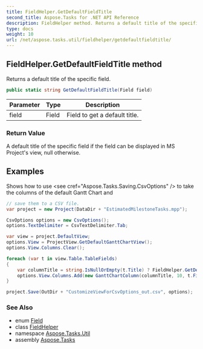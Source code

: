 ```yaml
---
title: FieldHelper.GetDefaultFieldTitle
second_title: Aspose.Tasks for .NET API Reference
description: FieldHelper method. Returns a default title of the specific field
type: docs
weight: 10
url: /net/aspose.tasks.util/fieldhelper/getdefaultfieldtitle/
---
```

## FieldHelper.GetDefaultFieldTitle method

Returns a default title of the specific field.

```csharp
public static string GetDefaultFieldTitle(Field field)
```

| Parameter | Type | Description |
| --- | --- | --- |
| field | Field | Field to get a default title. |

### Return Value

A default title of the specific field if the field can be displayed in MS Project's view, null otherwise.

## Examples

Shows how to use &lt;see cref="Aspose.Tasks.Saving.CsvOptions" /&gt; to take the columns of the default Gantt Chart and

```csharp
// save them to a CSV file.
var project = new Project(DataDir + "EstimatedMilestoneTasks.mpp");

CsvOptions options = new CsvOptions();
options.TextDelimiter = CsvTextDelimiter.Tab;

var view = project.DefaultView;
options.View = ProjectView.GetDefaultGanttChartView();
options.View.Columns.Clear();

foreach (var t in view.Table.TableFields)
{
    var columnTitle = string.IsNullOrEmpty(t.Title) ? FieldHelper.GetDefaultFieldTitle(t.Field) : t.Title;
    options.View.Columns.Add(new GanttChartColumn(columnTitle, 10, t.Field));
}

project.Save(OutDir + "CustomizeViewForCsvOptions_out.csv", options);
```

### See Also

* enum [Field](../../../aspose.tasks/field/)
* class [FieldHelper](../)
* namespace [Aspose.Tasks.Util](../../fieldhelper/)
* assembly [Aspose.Tasks](../../../)


